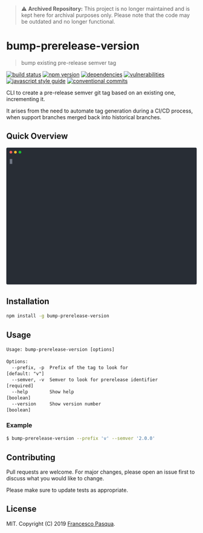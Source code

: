 > :warning: **Archived Repository:** This project is no longer maintained and is kept here for archival purposes only. Please note that the code may be outdated and no longer functional.
> 
# bump-prerelease-version

> bump existing pre-release semver tag

[![build status](https://travis-ci.com/cesconix/bump-prerelease-version.svg)](https://travis-ci.com/cesconix/bump-prerelease-version) 
[![npm version](https://img.shields.io/npm/v/bump-prerelease-version.svg)](https://www.npmjs.com/package/bump-prerelease-version)
[![dependencies](https://img.shields.io/david/cesconix/bump-prerelease-version.svg)](https://david-dm.org/cesconix/bump-prerelease-version)
[![vulnerabilities](https://snyk.io/test/github/cesconix/bump-prerelease-version/badge.svg?targetFile=package.json)](https://snyk.io/test/github/cesconix/bump-prerelease-version?targetFile=package.json)
[![javascript style guide](https://img.shields.io/badge/code_style-standard-brightgreen.svg)](https://standardjs.com)
[![conventional commits](https://img.shields.io/badge/Conventional%20Commits-1.0.0-yellow.svg)](https://conventionalcommits.org)

CLI to create a pre-release semver git tag based on an existing one, incrementing it.

It arises from the need to automate tag generation during a CI/CD process, when support 
branches merged back into historical branches.

## Quick Overview

<img src="https://raw.githubusercontent.com/cesconix/bump-prerelease-version/master/screencast.svg?sanitize=true" width='600'>

## Installation

```bash
npm install -g bump-prerelease-version
```

## Usage

```
Usage: bump-prerelease-version [options]

Options:
  --prefix, -p  Prefix of the tag to look for                     [default: "v"]
  --semver, -v  Semver to look for prerelease identifier              [required]
  --help        Show help                                              [boolean]
  --version     Show version number                                    [boolean]
```

### Example

```bash
$ bump-prerelease-version --prefix 'v' --semver '2.0.0'
```

## Contributing
Pull requests are welcome. For major changes, please open an issue first to discuss what you would like to change.

Please make sure to update tests as appropriate.

## License

MIT. Copyright (C) 2019 [Francesco Pasqua](https://www.linkedin.com/in/cesconix).
